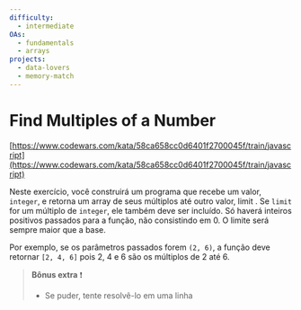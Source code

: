 ```yaml
---
difficulty:
  - intermediate
OAs:
  - fundamentals
  - arrays
projects:
  - data-lovers
  - memory-match
---
```


# Find Multiples of a Number

[https://www.codewars.com/kata/58ca658cc0d6401f2700045f/train/javascript](https://www.codewars.com/kata/58ca658cc0d6401f2700045f/train/javascript)

Neste exercício, você construirá um programa que recebe um valor, `integer`, e
retorna um array de seus múltiplos até outro valor, limit . Se `limit` for um
múltiplo de `integer`, ele também deve ser incluído. Só haverá inteiros
positivos passados para a função, não consistindo em 0. O limite será sempre
maior que a base.

Por exemplo, se os parâmetros passados forem `(2, 6)`, a função deve retornar
`[2, 4, 6]` pois 2, 4 e 6 são os múltiplos de 2 até 6.

> **Bônus extra** ❗
>
> - Se puder, tente resolvê-lo em uma linha
